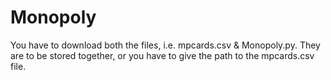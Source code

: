 # Monopoly

You have to download both the files, i.e. mpcards.csv & Monopoly.py.
They are to be stored together, or you have to give the path to the mpcards.csv file.
